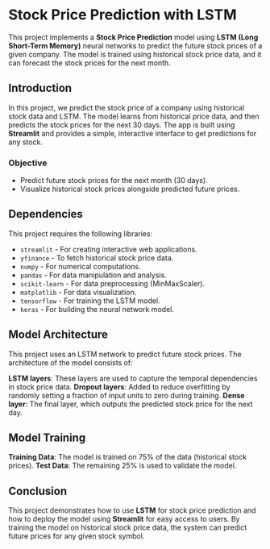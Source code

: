 # Stock Price Prediction with LSTM

This project implements a **Stock Price Prediction** model using **LSTM (Long Short-Term Memory)** neural networks to predict the future stock prices of a given company. The model is trained using historical stock price data, and it can forecast the stock prices for the next month.

## Introduction

In this project, we predict the stock price of a company using historical stock data and LSTM. The model learns from historical price data, and then predicts the stock prices for the next 30 days. The app is built using **Streamlit** and provides a simple, interactive interface to get predictions for any stock.

### Objective

- Predict future stock prices for the next month (30 days).
- Visualize historical stock prices alongside predicted future prices.


## Dependencies

This project requires the following libraries:

- `streamlit` - For creating interactive web applications.
- `yfinance` - To fetch historical stock price data.
- `numpy` - For numerical computations.
- `pandas` - For data manipulation and analysis.
- `scikit-learn` - For data preprocessing (MinMaxScaler).
- `matplotlib` - For data visualization.
- `tensorflow` - For training the LSTM model.
- `keras` - For building the neural network model.

## Model Architecture

This project uses an LSTM network to predict future stock prices. The architecture of the model consists of:

**LSTM layers**: These layers are used to capture the temporal dependencies in stock price data.
**Dropout layers**: Added to reduce overfitting by randomly setting a fraction of input units to zero during training.
**Dense layer**: The final layer, which outputs the predicted stock price for the next day.

## Model Training
**Training Data**: The model is trained on 75% of the data (historical stock prices).
**Test Data**: The remaining 25% is used to validate the model.

## Conclusion
This project demonstrates how to use **LSTM** for stock price prediction and how to deploy the model using **Streamlit** for easy access to users. By training the model on historical stock price data, the system can predict future prices for any given stock symbol.
